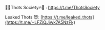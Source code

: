 🌴🔥Thots Society🔥🌴 : https://t.me/ThotsSociety

Leaked Thots 😈: [https://t.me/leaked_thots](https://t.me/+LFZiQJiwk7A5NzFk)
